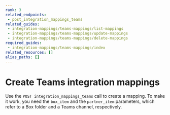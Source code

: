 ```yaml
---
rank: 3
related_endpoints:
 - post_integration_mappings_teams
related_guides:
 - integration-mappings/teams-mappings/list-mappings
 - integration-mappings/teams-mappings/update-mappings
 - integration-mappings/teams-mappings/delete-mappings
required_guides:
 - integration-mappings/teams-mappings/index
related_resources: []
alias_paths: []
---
```

# Create Teams integration mappings

Use the `POST integration_mappings_teams` call to create a mapping.
To make it work, you need the `box_item` and the `partner_item` parameters,
which refer to a Box folder and a Teams channel, respectively.